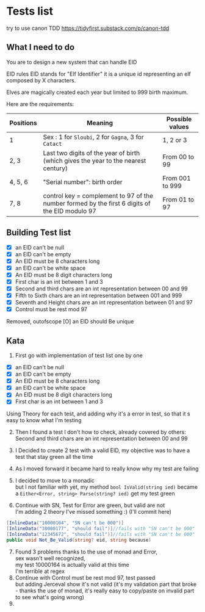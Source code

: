 # Tests list

 try to use canon TDD
 https://tidyfirst.substack.com/p/canon-tdd
 
## What I need to do

You are to design a new system that can handle EID

EID rules
EID stands for "Elf Identifier" it is a unique id representing an elf composed by X characters.

Elves are magically created each year but limited to 999 birth maximum.

Here are the requirements:

| Positions | Meaning                                                                                        | Possible values                     |
|-----------|------------------------------------------------------------------------------------------------|-------------------------------------|
| 1         | Sex : 1 for `Sloubi`, 2 for `Gagna`, 3 for `Catact`                                            | 1, 2 or 3                           |
| 2, 3      | Last two digits of the year of birth (which gives the year to the nearest century)             | From 00 to 99                       |
| 4, 5, 6   | "Serial number": birth order                                                                   | From 001 to 999                     |
| 7, 8      | control key = complement to 97 of the number formed by the first 6 digits of the EID modulo 97 | From 01 to 97                       |


## Building Test list

- [X] an EID can't be null
- [X] an EID can't be empty
- [X] An EID must be 8 characters long
- [X] an EID can't be white space
- [X] An EID must be 8 digit characters long
- [X] First char is an int between 1 and 3
- [X] Second and third chars are an int representation between 00 and 99
- [X] Fifth to Sixth chars are an int representation between 001 and 999
- [X] Seventh and Height chars are an int representation between 01 and 97
- [X] Control must be rest mod 97
 
Removed, outofscope [O] an EID should Be unique

## Kata

1. First go with implementation of test list one by one

- [X] an EID can't be null
- [X] an EID can't be empty
- [X] An EID must be 8 characters long
- [X] an EID can't be white space
- [X] An EID must be 8 digit characters long
- [X] First char is an int between 1 and 3

Using Theory for each test, 
and adding why it's a error in test, so that it s easy to know what I'm testing


2. Then I found a test I don't how to check, already covered by others: Second and third chars are an int representation between 00 and 99

3. I Decided to create 2 test with a valid EID, my objective was to have a test that stay green all the time
4. As I moved forward it became hard to really know why my test are failing
5. I decided to move to a monadic  
but I not familiar with yet, my method `bool IsValid(string ied)` became a `Either<Error, string> Parse(string? ied)` get my test green
6. Continue with SN, Test for Error are green, but valid are not  
 I'm adding 2 theory I've missed something :) (I'll commit here)
```csharp
[InlineData("10000164", "SN can't be 000")]
[InlineData("30000177", "should fail")]//fails with "SN can't be 000" 
[InlineData("12345672", "should fail")]//fails with "SN can't be 000" 
public void Not_Be_Valid(string? eid, string because)
```
7. Found 3 problems thanks to the use of monad and Error,  
sex wasn't well recognized,  
my test 10000164 is actually valid at this time  
I'm terrible at regex
8. Continue with Control must be rest mod 97, test passed  
but adding Jerceval show it's not valid (it's my validation part that broke - thanks the use of monad, it's really easy to copy/paste on invalid part to see what's going wrong)
9. 